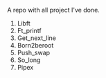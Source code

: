 A repo with all project I've done.
1) Libft
2) Ft_printf
3) Get_next_line
4) Born2beroot
5) Push_swap
6) So_long
7) Pipex

